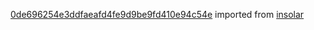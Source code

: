 [0de696254e3ddfaeafd4fe9d9be9fd410e94c54e](https://github.com/insolar/insolar/commit/0de696254e3ddfaeafd4fe9d9be9fd410e94c54e) imported from [insolar](https://github.com/insolar/insolar)
